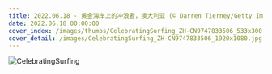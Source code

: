 ```yaml
---
title: 2022.06.18 - 黄金海岸上的冲浪者，澳大利亚 (© Darren Tierney/Getty Images)
date: 2022.06.18 00:00:00
cover_index: /images/thumbs/CelebratingSurfing_ZH-CN9747833506_533x300.jpg
cover_detail: /images/CelebratingSurfing_ZH-CN9747833506_1920x1080.jpg
---
```


![CelebratingSurfing](/images/CelebratingSurfing_ZH-CN9747833506_1920x1080.jpg)
